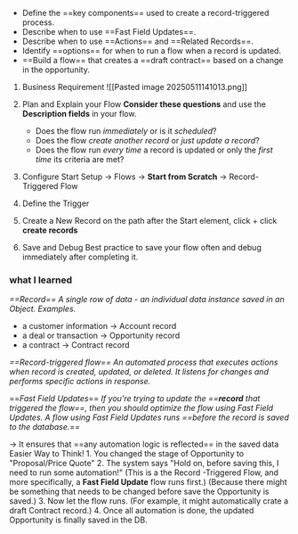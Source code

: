 

- Define the ==key components== used to create a record-triggered process.
- Describe when to use ==Fast Field Updates==.
- Describe when to use ==Actions== and ==Related Records==.
- Identify ==options== for when to run a flow when a record is updated.
- ==Build a flow== that creates a ==draft contract== based on a change in the opportunity.


1. Business Requirement
   ![[Pasted image 20250511141013.png]]

2. Plan and Explain your Flow
   **Consider these questions** and use the **Description fields** in your flow.
   - Does the flow run *immediately* or is it *scheduled*?
   - Does the flow *create another record* or *just update a record*?
   - Does the flow run *every time* a record is updated or only the *first time* its criteria are met?
   
2. Configure Start
   Setup -> Flows -> **Start from Scratch** -> Record-Triggered Flow
   
3. Define the Trigger   
   
4. Create a New Record
   on the path after the Start element, click + 
   click **create records**
   
5. Save and Debug
   Best practice to save your flow often and debug immediately after completing it.


### what I learned

*==Record==*
*A single row of data -  an individual data instance saved in an Object.
Examples.*
- a customer information -> Account record
- a deal or transaction -> Opportunity record
- a contract -> Contract record

*==Record-triggered flow==*
*An automated process that executes actions when record is created, updated, or deleted.  It listens for changes and performs specific actions in response.*

==*Fast Field Updates*==
*If you're trying to update the ==**record** that triggered the flow==, then you should optimize the flow using Fast Field Updates. A flow using Fast Field Updates runs ==before the record is saved to the database.==*

-> It ensures that ==any automation logic is reflected== in the saved data
	Easier Way to Think!
	1. You changed the stage of Opportunity to "Proposal/Price Quote"
	2. The system says "Hold on, before saving this, I need to run some automation!"
	   (This is a the Record -Triggered Flow, and more specifically, a **Fast Field Update** flow runs first.)
	   (Because there might be something that needs to be changed before save the Opportunity is saved.)
	3. Now let the flow runs.
	   (For example, it might automatically crate a draft Contract record.)
	4. Once all automation is done, the updated Opportunity is finally saved in the DB.
